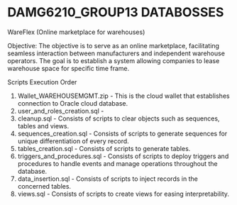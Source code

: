 # DAMG6210_GROUP13 DATABOSSES

WareFlex (Online marketplace for warehouses)

Objective: The objective is to serve as an online marketplace, facilitating seamless interaction between manufacturers and independent warehouse operators. The goal is to establish a system allowing companies to lease warehouse space for specific time frame.

Scripts Execution Order

1) Wallet_WAREHOUSEMGMT.zip - This is the cloud wallet that establishes connection to Oracle cloud database.
2) user_and_roles_creation.sql - 
3) cleanup.sql - Consists of scripts to clear objects such as sequences, tables and views.
4) sequences_creation.sql - Consists of scripts to generate sequences for unique differentiation of every record.
5) tables_creation.sql - Consists of scripts to generate tables.
6) triggers_and_procedures.sql - Consists of scripts to deploy triggers and procedures to handle events and manage operations throughout the database.
7) data_insertion.sql - Consists of scripts to inject records in the concerned tables.
8) views.sql - Consists of scripts to create views for easing interpretability.
